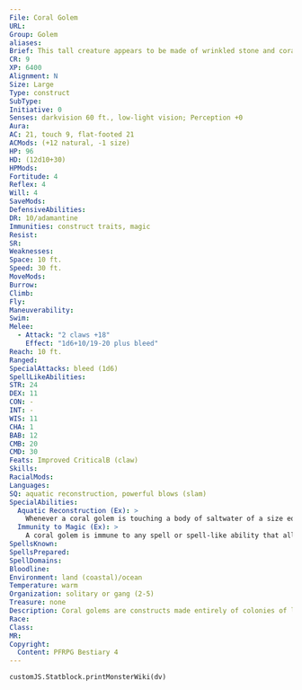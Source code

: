 ```yaml
---
File: Coral Golem
URL: 
Group: Golem
aliases: 
Brief: This tall creature appears to be made of wrinkled stone and coral, bits of plant life clinging to its creased body and clawlike hands.
CR: 9
XP: 6400
Alignment: N
Size: Large
Type: construct
SubType: 
Initiative: 0
Senses: darkvision 60 ft., low-light vision; Perception +0
Aura: 
AC: 21, touch 9, flat-footed 21
ACMods: (+12 natural, -1 size)
HP: 96
HD: (12d10+30)
HPMods: 
Fortitude: 4
Reflex: 4
Will: 4
SaveMods: 
DefensiveAbilities: 
DR: 10/adamantine
Immunities: construct traits, magic
Resist: 
SR: 
Weaknesses: 
Space: 10 ft.
Speed: 30 ft.
MoveMods: 
Burrow: 
Climb: 
Fly: 
Maneuverability: 
Swim: 
Melee: 
  - Attack: "2 claws +18"
    Effect: "1d6+10/19-20 plus bleed"
Reach: 10 ft.
Ranged: 
SpecialAttacks: bleed (1d6)
SpellLikeAbilities: 
STR: 24
DEX: 11
CON: -
INT: -
WIS: 11
CHA: 1
BAB: 12
CMB: 20
CMD: 30
Feats: Improved CriticalB (claw)
Skills: 
RacialMods: 
Languages: 
SQ: aquatic reconstruction, powerful blows (slam)
SpecialAbilities:
  Aquatic Reconstruction (Ex): >
    Whenever a coral golem is touching a body of saltwater of a size equal to or greater than its own size, it gains fast healing 5.
  Immunity to Magic (Ex): >
    A coral golem is immune to any spell or spell-like ability that allows spell resistance. In addition, certain spells and effects function differently against the creature, as noted below. • Any spell with the water descriptor heals a coral golem 1d6 points of damage per level of the caster (maximum 10d6). • Transmute rock to mud slows a coral golem (as the slow spell) for 1d6 rounds (no save). • Transmute mud to rock increases the golem's bleed damage to 2d6 for 3 rounds. • Soften earth and stone causes a coral golem to lose its damage reduction for 3 rounds.
SpellsKnown: 
SpellsPrepared: 
SpellDomains: 
Bloodline: 
Environment: land (coastal)/ocean
Temperature: warm
Organization: solitary or gang (2-5)
Treasure: none
Description: Coral golems are constructs made entirely of colonies of living coral drawn from the ocean. While their sharpened appendages are capable of performing tasks that require meticulous precision, they are equally useful in martial combat. Wizards and sorcerers employ coral golems to collect delicate specimens of plant life from local beaches, spear and retrieve fish from the ocean for meals, and protect valuable locations such as their masters' homes or veins of minerals and other potent resources. A coral golem is 9 feet tall and weighs 1,000 pounds.  Construction  A coral golem's body is made of a healthy colony of living coral weighing at least 1,000 pounds, infused with rare organic substances and minerals worth 3,500 gp.  CORAL GOLEM  CL 11th; Price 57,500 gp  Construction  Requirements Craft Construct, animate object, geas/quest, keen edge, limited wish, water breathing, creator must be caster level 11th; Skill Craft (sculpture) DC 15; Cost 30,500 gp
Race: 
Class: 
MR: 
Copyright:
  Content: PFRPG Bestiary 4
---
```

```dataviewjs
customJS.Statblock.printMonsterWiki(dv)
```
